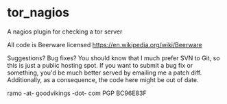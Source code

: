 tor_nagios
==========

A nagios plugin for checking a tor server

All code is Beerware licensed https://en.wikipedia.org/wiki/Beerware

Suggestions? Bug fixes? You should know that I much prefer SVN to Git, so this is just a public hosting spot. If you want to submit a bug fix or something, you'd be much better served by emailing me a patch diff. Additionally, as a consequence, the code here might be out of date.

ramo -at- goodvikings -dot- com PGP BC96E83F
